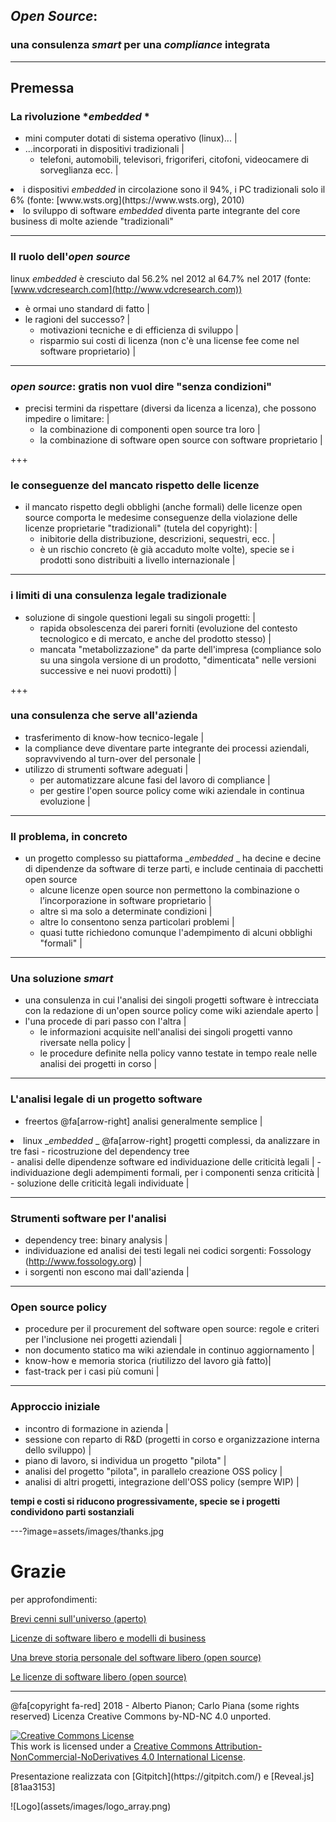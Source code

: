 
## *Open Source*:

### una consulenza *smart* per una *compliance* integrata
<!-- nei processi aziendali  | serve? -->

---

## Premessa

<!-- Sempre lasciare una riga vuota tra un paragrafo e l'altro.  -->
### La rivoluzione *<em>embedded</em>  *

<!-- Perché fai escape delle parentesi? Non serve mica qui -->
- mini computer dotati di sistema operativo \(linux\)... |
- ...incorporati in dispositivi tradizionali |
  - telefoni, automobili, televisori, frigoriferi, citofoni, videocamere di sorveglianza ecc. |
<li class="fragment">i dispositivi <em>embedded</em>  in circolazione sono il 94%, i PC tradizionali solo il 6% (fonte: [www.wsts.org](https://www.wsts.org), 2010)</li>
<!-- Ricordati sempre di mettere il protocollo, altrimeni gitpitch lo prende come una sottocartella di sé  -->
<li class="fragment"> lo sviluppo di software <em>embedded</em>  diventa parte integrante del core business di molte aziende "tradizionali" </li>

---

### Il ruolo dell'*open source*

<span class="fragment"> linux <em>embedded</em>  è cresciuto dal 56.2% nel 2012 al 64.7% nel 2017 \(fonte: [www.vdcresearch.com](http://www.vdcresearch.com))</span>
- è ormai uno standard di fatto |
- le ragioni del successo? |
  - motivazioni tecniche e di efficienza di sviluppo |
  - risparmio sui costi di licenza (non c'è una license fee come nel software proprietario) |

---

###  *open source*: gratis non vuol dire "senza condizioni"

- precisi termini da rispettare \(diversi da licenza a licenza\), che possono impedire o limitare: |
  - la combinazione di componenti open source tra loro |
  - la combinazione di software open source con software proprietario |

+++

### le conseguenze del mancato rispetto delle licenze

- il mancato rispetto degli obblighi \(anche formali\) delle licenze open source comporta le medesime conseguenze della violazione delle licenze proprietarie "tradizionali" \(tutela del copyright\): |
  - inibitorie della distribuzione, descrizioni, sequestri, ecc. |
  - è un rischio concreto (è già accaduto molte volte), specie se i prodotti sono distribuiti a livello internazionale |

---

### i limiti di una consulenza legale tradizionale

- soluzione di singole questioni legali su singoli progetti: |
  - rapida obsolescenza dei pareri forniti (evoluzione del contesto tecnologico e di mercato, e anche del prodotto stesso) |
  - mancata "metabolizzazione" da parte dell'impresa (compliance solo su una singola versione di un prodotto, "dimenticata" nelle versioni successive e nei nuovi prodotti) |

+++

### una consulenza che serve all'azienda

- trasferimento di know-how tecnico-legale |
- la compliance deve diventare parte integrante dei processi aziendali, sopravvivendo al turn-over del personale |
- utilizzo di strumenti software adeguati |
  - per automatizzare alcune fasi del lavoro di compliance |
  - per gestire l'open source policy come wiki aziendale in continua evoluzione |

---

### Il problema, in concreto

- un progetto complesso su piattaforma _<em>embedded</em> _  ha decine e decine di dipendenze da software di terze parti, e include centinaia di pacchetti open source
  - alcune licenze open source non permettono la combinazione o l’incorporazione in software proprietario |
  - altre sì ma solo a determinate condizioni |
  - altre lo consentono senza particolari problemi |
  - quasi tutte richiedono comunque l'adempimento di alcuni obblighi "formali" |

---

### Una soluzione *smart*

- una consulenza in cui l'analisi dei singoli progetti software è intrecciata con la redazione di un'open source policy come wiki aziendale aperto |
- l'una procede di pari passo con l'altra |
  - le informazioni acquisite nell'analisi dei singoli progetti vanno riversate nella policy |
  - le procedure definite nella policy vanno testate in tempo reale nelle analisi dei progetti in corso |

---

### L'analisi legale di un progetto software

- freertos @fa[arrow-right] analisi generalmente semplice |
<li class="fragment"> linux _<em>embedded</em> _  @fa[arrow-right] progetti complessi, da analizzare in tre fasi
  - ricostruzione del dependency tree </li>
  - analisi delle dipendenze software ed individuazione delle criticità legali |
  - individuazione degli adempimenti formali, per i componenti senza criticità |
  - soluzione delle criticità legali individuate |

---

### Strumenti software per l'analisi

- dependency tree: binary analysis |
- individuazione ed analisi dei testi legali nei codici sorgenti: Fossology \(<http://www.fossology.org>\) |
- i sorgenti non escono mai dall'azienda |

---

### Open source policy

- procedure per il procurement del software open source: regole e criteri per l'inclusione nei progetti aziendali |
- non documento statico ma wiki aziendale in continuo aggiornamento |
- know-how e memoria storica \(riutilizzo del lavoro già fatto\)|
- fast-track per i casi più comuni |

---

### Approccio iniziale

- incontro di formazione in azienda |
- sessione con reparto di R&D \(progetti in corso e organizzazione interna dello sviluppo\) |
- piano di lavoro, si individua un progetto "pilota" |
- analisi del progetto "pilota", in parallelo creazione OSS policy |
- analisi di altri progetti, integrazione dell'OSS policy \(sempre WIP\) |

<span class="fragment">**tempi e costi si riducono progressivamente, specie se i progetti condividono parti sostanziali**</span>

---?image=assets/images/thanks.jpg

# Grazie
<div class="bottom">
per approfondimenti:  

[Brevi cenni sull'universo (aperto)](http://www.techeconomy.it/2015/09/11/brevi-cenni-sulluniverso-aperto/)  

[Licenze di software libero e modelli di business](http://www.techeconomy.it/2015/12/04/licenze-software-libero-modelli-business/)  

[Una breve storia personale del software libero (open source)](http://www.techeconomy.it/2015/10/14/breve-storia-personale-software-libero-open-source/)  

[Le licenze di software libero (open source)](http://www.techeconomy.it/2015/11/13/licenze-software-libero-open-source/)  

</div>

---

<div class="bottom">
@fa[copyright fa-red] 2018 - Alberto Pianon; Carlo Piana (some rights reserved)   
Licenza Creative Commons by-ND-NC 4.0 unported.  

<a rel="license" href="http://creativecommons.org/licenses/by-nc-nd/4.0/"><img alt="Creative Commons License" style="border-width:0" src="https://i.creativecommons.org/l/by-nc-nd/4.0/88x31.png" /></a><br />This work is licensed under a <a rel="license" href="http://creativecommons.org/licenses/by-nc-nd/4.0/">Creative Commons Attribution-NonCommercial-NoDerivatives 4.0 International License</a>.

<p>Presentazione realizzata con [Gitpitch](https://gitpitch.com/) e [Reveal.js][81aa3153]</p>

</div>

<div class="borderless">
![Logo](assets/images/logo_array.png)
</div>

  [81aa3153]: https://revealjs.com/ "Reveal"
